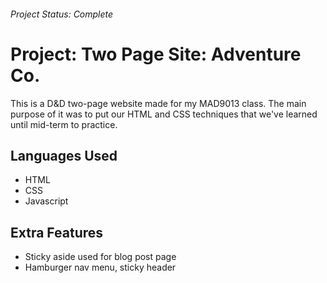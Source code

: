 ###### Project Status: Complete
# Project: Two Page Site: Adventure Co. 

This is a D&D two-page website made for my MAD9013 class. The main purpose of it was to put our HTML and CSS techniques that we've learned until mid-term to practice.

## Languages Used
- HTML
- CSS
- Javascript

## Extra Features
- Sticky aside used for blog post page
- Hamburger nav menu, sticky header

